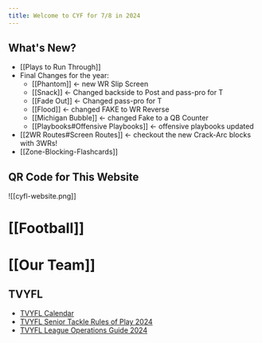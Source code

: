 ```yaml
---
title: Welcome to CYF for 7/8 in 2024
---
```

## What's New?
- [[Plays to Run Through]]
- Final Changes for the year:
	- [[Phantom]] <- new WR Slip Screen
	- [[Snack]] <- Changed backside to Post and pass-pro for T
	- [[Fade Out]]  <- Changed pass-pro for T
	- [[Flood]] <- changed FAKE to WR Reverse
	- [[Michigan Bubble]] <- changed Fake to a QB Counter
	- [[Playbooks#Offensive Playbooks]] <- offensive playbooks updated
- [[2WR Routes#Screen Routes]] <- checkout the new Crack-Arc blocks with 3WRs!
- [[Zone-Blocking-Flashcards]]



## QR Code for This Website
![[cyfl-website.png]]

# [[Football]]

# [[Our Team]]

## TVYFL
- [TVYFL Calendar](https://www.tvyfl.org/calendar)
- [TVYFL Senior Tackle Rules of Play 2024](https://cdn1.sportngin.com/attachments/document/5f9a-2780650/2024_TVYFL_Senior_Tackle_Rules_of_Play.pdf)
- [TVYFL League Operations Guide 2024](https://cdn1.sportngin.com/attachments/document/a404-3027325/2024_TVYFL_League_Operations_Guide.pdf)